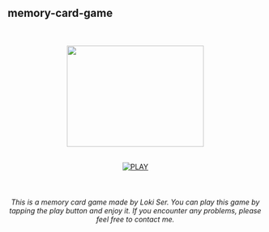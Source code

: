<h2>memory-card-game</h2>
 <br>
<div align="center">
 <br>
 <img src="https://i.imgur.com/WlR8Xnw.jpeg" alt="" width="270" height="200">
 <br>
 <br>

<a href='https://lokixjs.github.io/memory-card-game/' target="_blank"><img alt='PLAY' src='https://img.shields.io/badge/PLAY-100000?style=for-the-badge&logo= PLAY&logoColor=white&labelColor=BrightBlue&color=BrightBlue'/></a>
<br>
<br>
<br>
<h6>This is a memory card game made by Loki Ser. You can play this game by tapping the play button and enjoy it. If you encounter any problems, please feel free to contact me.</h6>
